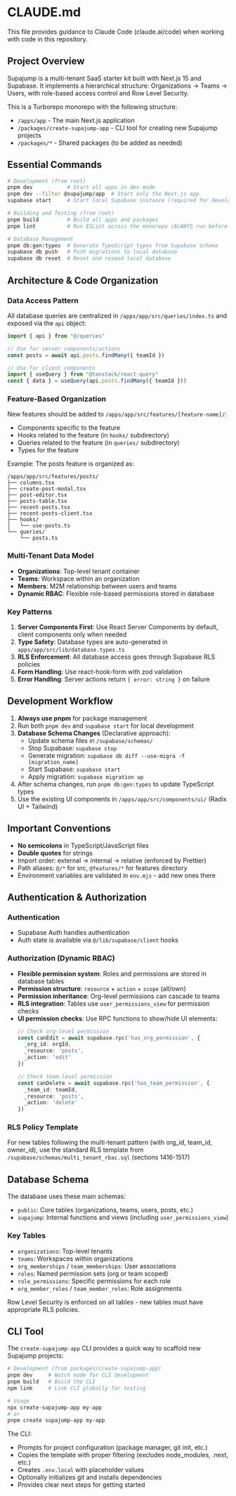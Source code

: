 # CLAUDE.md

This file provides guidance to Claude Code (claude.ai/code) when working with code in this repository.

## Project Overview

Supajump is a multi-tenant SaaS starter kit built with Next.js 15 and Supabase. It implements a hierarchical structure: Organizations → Teams → Users, with role-based access control and Row Level Security.

This is a Turborepo monorepo with the following structure:
- `/apps/app` - The main Next.js application
- `/packages/create-supajump-app` - CLI tool for creating new Supajump projects
- `/packages/*` - Shared packages (to be added as needed)

## Essential Commands

```bash
# Development (from root)
pnpm dev           # Start all apps in dev mode
pnpm dev --filter @supajump/app  # Start only the Next.js app
supabase start     # Start local Supabase instance (required for development)

# Building and Testing (from root)
pnpm build         # Build all apps and packages
pnpm lint          # Run ESLint across the monorepo (ALWAYS run before committing)

# Database Management
pnpm db:gen:types  # Generate TypeScript types from Supabase schema
supabase db push   # Push migrations to local database
supabase db reset  # Reset and reseed local database
```

## Architecture & Code Organization

### Data Access Pattern
All database queries are centralized in `/apps/app/src/queries/index.ts` and exposed via the `api` object:

```typescript
import { api } from "@/queries"

// Use for server components/actions
const posts = await api.posts.findMany({ teamId })

// Use for client components
import { useQuery } from "@tanstack/react-query"
const { data } = useQuery(api.posts.findMany({ teamId }))
```

### Feature-Based Organization
New features should be added to `/apps/app/src/features/[feature-name]/`:
- Components specific to the feature
- Hooks related to the feature (in `hooks/` subdirectory)
- Queries related to the feature (in `queries/` subdirectory)
- Types for the feature

Example: The posts feature is organized as:
```
/apps/app/src/features/posts/
├── columns.tsx
├── create-post-modal.tsx
├── post-editor.tsx
├── posts-table.tsx
├── recent-posts.tsx
├── recent-posts-client.tsx
├── hooks/
│   └── use-posts.ts
└── queries/
    └── posts.ts
```

### Multi-Tenant Data Model
- **Organizations**: Top-level tenant container
- **Teams**: Workspace within an organization
- **Members**: M2M relationship between users and teams
- **Dynamic RBAC**: Flexible role-based permissions stored in database

### Key Patterns
1. **Server Components First**: Use React Server Components by default, client components only when needed
2. **Type Safety**: Database types are auto-generated in `apps/app/src/lib/database.types.ts`
3. **RLS Enforcement**: All database access goes through Supabase RLS policies
4. **Form Handling**: Use react-hook-form with zod validation
5. **Error Handling**: Server actions return `{ error: string }` on failure

## Development Workflow

1. **Always use pnpm** for package management
2. Run both `pnpm dev` and `supabase start` for local development
3. **Database Schema Changes** (Declarative approach):
   - Update schema files in `/supabase/schemas/`
   - Stop Supabase: `supabase stop`
   - Generate migration: `supabase db diff --use-migra -f [migration_name]`
   - Start Supabase: `supabase start`
   - Apply migration: `supabase migration up`
4. After schema changes, run `pnpm db:gen:types` to update TypeScript types
5. Use the existing UI components in `/apps/app/src/components/ui/` (Radix UI + Tailwind)

## Important Conventions

- **No semicolons** in TypeScript/JavaScript files
- **Double quotes** for strings
- Import order: external → internal → relative (enforced by Prettier)
- Path aliases: `@/*` for src, `@features/*` for features directory
- Environment variables are validated in `env.mjs` - add new ones there

## Authentication & Authorization

### Authentication
- Supabase Auth handles authentication
- Auth state is available via `@/lib/supabase/client` hooks

### Authorization (Dynamic RBAC)
- **Flexible permission system**: Roles and permissions are stored in database tables
- **Permission structure**: `resource` + `action` + `scope` (all/own)
- **Permission inheritance**: Org-level permissions can cascade to teams
- **RLS integration**: Tables use `user_permissions_view` for permission checks
- **UI permission checks**: Use RPC functions to show/hide UI elements:
  ```typescript
  // Check org-level permission
  const canEdit = await supabase.rpc('has_org_permission', {
    _org_id: orgId,
    _resource: 'posts',
    _action: 'edit'
  })
  
  // Check team-level permission
  const canDelete = await supabase.rpc('has_team_permission', {
    _team_id: teamId,
    _resource: 'posts',
    _action: 'delete'
  })
  ```

### RLS Policy Template
For new tables following the multi-tenant pattern (with org_id, team_id, owner_id), use the standard RLS template from `/supabase/schemas/multi_tenant_rbac.sql` (sections 1416-1517)

## Database Schema

The database uses these main schemas:
- `public`: Core tables (organizations, teams, users, posts, etc.)
- `supajump`: Internal functions and views (including `user_permissions_view`)

### Key Tables
- `organizations`: Top-level tenants
- `teams`: Workspaces within organizations
- `org_memberships` / `team_memberships`: User associations
- `roles`: Named permission sets (org or team scoped)
- `role_permissions`: Specific permissions for each role
- `org_member_roles` / `team_member_roles`: Role assignments

Row Level Security is enforced on all tables - new tables must have appropriate RLS policies.

## CLI Tool

The `create-supajump-app` CLI provides a quick way to scaffold new Supajump projects:

```bash
# Development (from packages/create-supajump-app)
pnpm dev     # Watch mode for CLI development
pnpm build   # Build the CLI
npm link     # Link CLI globally for testing

# Usage
npx create-supajump-app my-app
# or
pnpm create supajump-app my-app
```

The CLI:
- Prompts for project configuration (package manager, git init, etc.)
- Copies the template with proper filtering (excludes node_modules, .next, etc.)
- Creates `.env.local` with placeholder values
- Optionally initializes git and installs dependencies
- Provides clear next steps for getting started